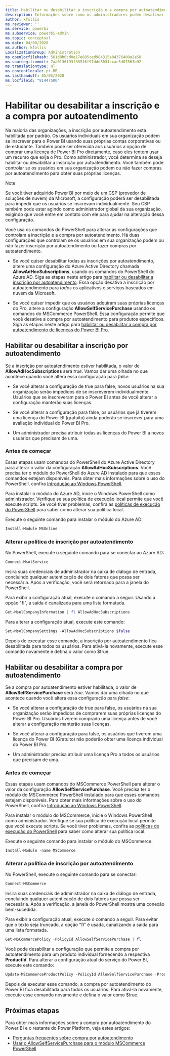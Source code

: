 ```yaml
---
title: Habilitar ou desabilitar a inscrição e a compra por autoatendimento
description: Informações sobre como os administradores podem desativar a capacidade dos usuários de se inscreverem para o Power BI e comprarem uma licença.
author: kfollis
ms.reviewer: ''
ms.service: powerbi
ms.subservice: powerbi-admin
ms.topic: conceptual
ms.date: 04/08/2020
ms.author: kfollis
LocalizationGroup: Administration
ms.openlocfilehash: 561d8b6cd0e17e885ced984315a04376400a2a58
ms.sourcegitcommit: 7aa0136f93f88516f97ddd8031ccac5d07863b92
ms.translationtype: HT
ms.contentlocale: pt-BR
ms.lasthandoff: 05/05/2020
ms.locfileid: "81447500"
---
```

# <a name="enable-or-disable-self-service-sign-up-and-purchasing"></a>Habilitar ou desabilitar a inscrição e a compra por autoatendimento

Na maioria das organizações, a inscrição por autoatendimento está habilitada por padrão. Os usuários individuais em sua organização podem se inscrever para o Power BI usando suas próprias contas corporativas ou de estudante. Também pode ser oferecida aos usuários a opção de comprar uma licença de Power BI Pro diretamente, caso eles tentem usar um recurso que exija o Pro. Como administrador, você determina se deseja habilitar ou desabilitar a inscrição por autoatendimento. Você também pode controlar se os usuários em sua organização podem ou não fazer compras por autoatendimento para obter suas próprias licenças.

> [!NOTE]
>Se você tiver adquirido Power BI por meio de um CSP (provedor de soluções de nuvem) da Microsoft, a configuração poderá ser desabilitada para impedir que os usuários se inscrevam individualmente. Seu CSP também pode estar agindo como administrador global da sua organização, exigindo que você entre em contato com ele para ajudar na alteração dessa configuração.
>
>

Você usa os comandos do PowerShell para alterar as configurações que controlam a inscrição e a compra por autoatendimento. Há duas configurações que controlam se os usuários em sua organização podem ou não fazer inscrição por autoatendimento ou fazer compras por autoatendimento.

- Se você quiser desabilitar todas as inscrições por autoatendimento, altere uma configuração do Azure Active Directory chamada **AllowAdHocSubscriptions**, usando os comandos do PowerShell do Azure AD. Siga as etapas neste artigo para [habilitar ou desabilitar a inscrição por autoatendimento](#enable-or-disable-self-service-signup). Essa opção desativa a inscrição por autoatendimento para *todos* os aplicativos e serviços baseados em nuvem da Microsoft.

- Se você quiser impedir que os usuários adquiram suas próprias licenças do Pro, altere a configuração **AllowSelfServicePurchase** usando os comandos do MSCommerce PowerShell. Essa configuração permite que você desative a compra por autoatendimento para produtos específicos. Siga as etapas neste artigo para [habilitar ou desabilitar a compra por autoatendimento de licenças do Power BI Pro](#enable-or-disable-self-service-purchase).

## <a name="enable-or-disable-self-service-signup"></a>Habilitar ou desabilitar a inscrição por autoatendimento

Se a inscrição por autoatendimento estiver habilitada, o valor de **AllowAdHocSubscriptions** será *true*. Vamos dar uma olhada no que acontece quando você altera essa configuração para *false*:

- Se você alterar a configuração de true para false, novos usuários na sua organização serão impedidos de se inscreverem individualmente. Usuários que se inscreveram para o Power BI antes de você alterar a configuração manterão suas licenças.

- Se você alterar a configuração para false, os usuários que já tiverem uma licença do Power BI (gratuito) ainda poderão se inscrever para uma avaliação individual do Power BI Pro.

- Um administrador precisa atribuir todas as licenças do Power BI a novos usuários que precisam de uma.

### <a name="before-you-begin"></a>Antes de começar

Essas etapas usam comandos do PowerShell do Azure Active Directory para alterar o valor da configuração **AllowAdHocSubscriptions**. Você precisa ter o módulo do PowerShell do Azure AD instalado para que esses comandos estejam disponíveis. Para obter mais informações sobre o uso do PowerShell, confira [Introdução ao Windows PowerShell](https://docs.microsoft.com/powershell/scripting/getting-started/getting-started-with-windows-powershell?view=powershell-7).

Para instalar o módulo do Azure AD, inicie o Windows PowerShell como administrador. Verifique se sua política de execução local permite que você execute scripts. Se você tiver problemas, confira as [políticas de execução do PowerShell](https://docs.microsoft.com/powershell/module/microsoft.powershell.core/about/about_execution_policies?view=powershell-7#powershell-execution-policies) para saber como alterar sua política local.

Execute o seguinte comando para instalar o módulo do Azure AD:

```powershell
Install-Module MSOnline
```

### <a name="change-the-self-service-signup-policy"></a>Alterar a política de inscrição por autoatendimento

No PowerShell, execute o seguinte comando para se conectar ao Azure AD:

```powershell
Connect-MsolService
```

Insira suas credenciais de administrador na caixa de diálogo de entrada, concluindo qualquer autenticação de dois fatores que possa ser necessária. Após a verificação, você será retornado para a janela do PowerShell.

Para exibir a configuração atual, execute o comando a seguir. Usando a opção "fl", a saída é canalizada para uma lista formatada.

```powershell
Get-MsolCompanyInformation | fl AllowAdHocSubscriptions
```

Para alterar a configuração atual, execute este comando:

```powershell
Set-MsolCompanySettings -AllowAdHocSubscriptions $false
```

Depois de executar esse comando, a inscrição por autoatendimento fica desabilitada para todos os usuários. Para ativá-la novamente, execute esse comando novamente e defina o valor como $true.

## <a name="enable-or-disable-self-service-purchase"></a>Habilitar ou desabilitar a compra por autoatendimento

Se a compra por autoatendimento estiver habilitada, o valor de **AllowSelfServicePurchase** será *true*. Vamos dar uma olhada no que acontece quando você altera essa configuração para *false*:

- Se você alterar a configuração de true para false, os usuários na sua organização serão impedidos de comprarem suas próprias licenças do Power BI Pro. Usuários tiverem comprado uma licença antes de você alterar a configuração manterão suas licenças.

- Se você alterar a configuração para false, os usuários que tiverem uma licença do Power BI (Gratuito) não poderão obter uma licença individual do Power BI Pro. 

- Um administrador precisa atribuir uma licença Pro a todos os usuários que precisam de uma.

### <a name="before-you-begin"></a>Antes de começar

Essas etapas usam comandos do MSCommerce PowerShell para alterar o valor da configuração **AllowSelfServicePurchase**. Você precisa ter o módulo do MSCommerce PowerShell instalado para que esses comandos estejam disponíveis. Para obter mais informações sobre o uso do PowerShell, confira [Introdução ao Windows PowerShell](https://docs.microsoft.com/powershell/scripting/getting-started/getting-started-with-windows-powershell?view=powershell-7).

Para instalar o módulo do MSCommerce, inicie o Windows PowerShell como administrador. Verifique se sua política de execução local permite que você execute scripts. Se você tiver problemas, confira as [políticas de execução do PowerShell](https://docs.microsoft.com/powershell/module/microsoft.powershell.core/about/about_execution_policies?view=powershell-7#powershell-execution-policies) para saber como alterar sua política local.

Execute o seguinte comando para instalar o módulo do MSCommerce:

```powershell
Install-Module -name MSCommerce
```

### <a name="change-the-self-service-signup-policy"></a>Alterar a política de inscrição por autoatendimento

No PowerShell, execute o seguinte comando para se conectar:

```powershell
Connect-MSCommerce
```

Insira suas credenciais de administrador na caixa de diálogo de entrada, concluindo qualquer autenticação de dois fatores que possa ser necessária. Após a verificação, a janela do PowerShell mostra uma conexão bem-sucedida.

Para exibir a configuração atual, execute o comando a seguir. Para evitar que o texto seja truncado, a opção "fl" é usada, canalizando a saída para uma lista formatada.

```powershell
Get-MSCommercePolicy -PolicyId AllowSelfServicePurchase | fl
```

Você pode desabilitar a configuração que permite a compra por autoatendimento para um produto individual fornecendo a respectiva **ProductId**. Para alterar a configuração atual do serviço do Power BI, execute este comando:

```powershell
Update-MSCommerceProductPolicy -PolicyId AllowSelfServicePurchase -ProductId CFQ7TTC0L3PB -Enabled $False
```

Depois de executar esse comando, a compra por autoatendimento do Power BI fica desabilitada para todos os usuários. Para ativá-la novamente, execute esse comando novamente e defina o valor como $true.

## <a name="next-steps"></a>Próximas etapas

Para obter mais informações sobre a compra por autoatendimento do Power BI e o restante do Power Platform, veja estes artigos:

- [Perguntas frequentes sobre compra por autoatendimento](https://docs.microsoft.com/microsoft-365/commerce/subscriptions/self-service-purchase-faq?view=o365-worldwide#admin-capabilities)
- [Usar o AllowSelfServicePurchase para o módulo MSCommerce PowerShell](https://docs.microsoft.com/microsoft-365/commerce/subscriptions/allowselfservicepurchase-powershell?view=o365-worldwide)
